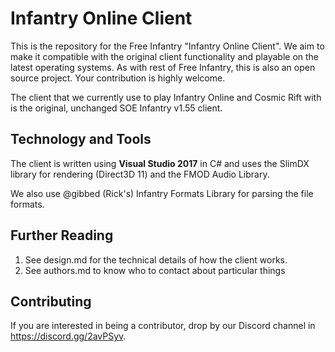 # Infantry Online Client

This is the repository for the Free Infantry "Infantry Online Client". We aim to make it compatible with the original client functionality and playable on the latest operating systems. As with rest of Free Infantry, this is also an open source project. Your contribution is highly welcome.

The client that we currently use to play Infantry Online and Cosmic Rift with is the original, unchanged SOE Infantry v1.55 client.

## Technology and Tools

The client is written using **Visual Studio 2017** in C# and uses the SlimDX library for rendering (Direct3D 11) and the FMOD Audio Library.

We also use @gibbed (Rick's) Infantry Formats Library for parsing the file formats.

## Further Reading

1. See design.md for the technical details of how the client works.
2. See authors.md to know who to contact about particular things

## Contributing

If you are interested in being a contributor, drop by our Discord channel in https://discord.gg/2avPSyv.
